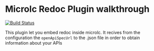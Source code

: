 # Microlc Redoc Plugin walkthrough

[![Build Status][github-actions-svg]][github-actions]

This plugin let you embed redoc inside microlc. It recives from the configuration the `openApiSpecUrl` to the .json file in order to obtain information about your APIs

[github-actions]: https://github.com/mia-platform-marketplace/microlc-plugin-template/actions
[github-actions-svg]: https://github.com/mia-platform-marketplace/microlc-plugin-template/workflows/Node.js%20CI/badge.svg
